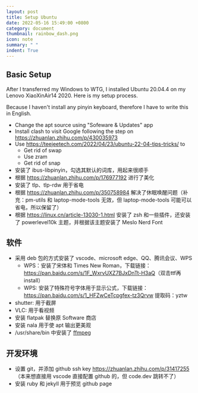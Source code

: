 ```yaml
---
layout: post
title: Setup Ubuntu
date: 2022-05-16 15:49:00 +0800
category: document
thumbnail: rainbow_dash.png
icon: note
summary: " "
indent: True
---
```


## Basic Setup

After I transferred my Windows to WTG, I installed Ubuntu 20.04.4 on my Lenovo XiaoXinAir14 2020. Here is my setup process.

Because I haven't install any pinyin keyboard, therefore I have to write this in English.

- Change the apt source using "Sofeware & Updates" app
- Install clash to visit Google following the step on <https://zhuanlan.zhihu.com/p/430035973>
- Use <https://teejeetech.com/2022/04/23/ubuntu-22-04-tips-tricks/> to
  - Get rid of swap
  - Use zram
  - Get rid of snap
- 安装了 ibus-libpinyin，勾选其默认的词库，用起来很顺手
- 根据 <https://zhuanlan.zhihu.com/p/176977192> 进行了美化
- 安装了 tlp、tlp-rdw 用于省电
- 根据 <https://zhuanlan.zhihu.com/p/350758984> 解决了休眠唤醒问题（补充：pm-utils 和 laptop-mode-tools 无效，但 laptop-mode-tools 可能可以省电，所以保留了）
- 根据 <https://linux.cn/article-13030-1.html> 安装了 zsh 和一些插件，还安装了 powerlevel10k 主题，并根据该主题安装了 Meslo Nerd Font

## 软件

- 采用 deb 包的方式安装了 vscode、microsoft edge、QQ、腾讯会议、WPS
  - WPS：安装了宋体和 Times New Roman，下载链接：<https://pan.baidu.com/s/1F_WxrvUXZ7BJxDnTt-H3aQ>（双击ttf再install）
  - WPS: 安装了特殊符号字体用于显示公式，下载链接：<https://pan.baidu.com/s/1_HFZwCeTcpgfex-tz3Qrvw> 提取码：yztw
- shutter: 用于截屏
- VLC: 用于看视频
- 安装 flatpak 替换原 Software 商店
- 安装 nala 用于使 apt 输出更美观
- /usr/share/bin 中安装了 [ffmpeg](https://www.johnvansickle.com/ffmpeg/)

## 开发环境

- 设置 git，并添加 github ssh key <https://zhuanlan.zhihu.com/p/31417255>（本来想直接用 vscode 直接配置 github 的，但 code.dev 跳转不了）
- 安装 ruby 和 jekyll 用于预览 github page
